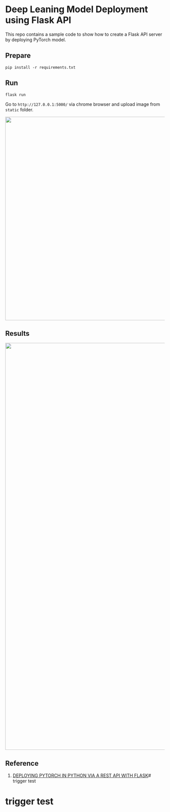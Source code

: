 # Deep Leaning Model Deployment using Flask API

This repo contains a sample code to show how to create a Flask API server by deploying PyTorch model. 

## Prepare 
```
pip install -r requirements.txt
```

## Run
```
flask run
```

Go to `http://127.0.0.1:5000/` via chrome browser and upload image from `static` folder. 

<p align="left"><img src="assets/guide.png" width="640"\></p>

## Results

<p align="left"><img src="assets/results.png" width="1280"\></p>

## Reference
  
1. [DEPLOYING PYTORCH IN PYTHON VIA A REST API WITH FLASK](https://pytorch.org/tutorials/intermediate/flask_rest_api_tutorial.html)# trigger test
# trigger test
